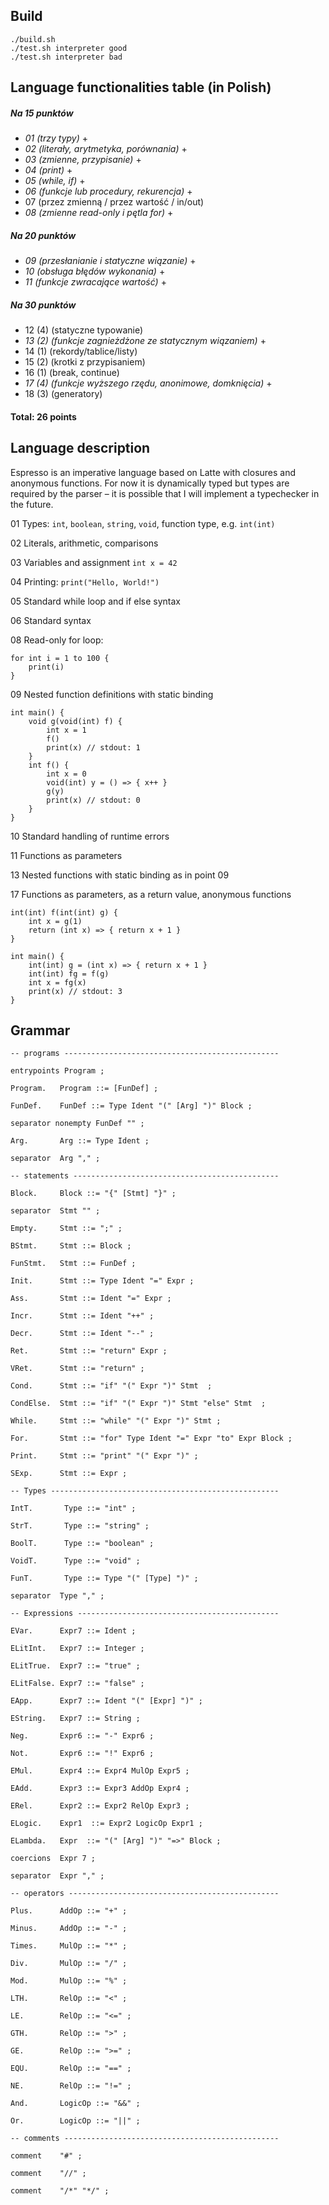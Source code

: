 ## Build

```
./build.sh
./test.sh interpreter good
./test.sh interpreter bad
```

## Language functionalities table (in Polish)
 
##### Na 15 punktów
- *01 (trzy typy)* +
- *02 (literały, arytmetyka, porównania)* +
- *03 (zmienne, przypisanie)* +
- *04 (print)* +
- *05 (while, if)* +
- *06 (funkcje lub procedury, rekurencja)* +
- 07 (przez zmienną / przez wartość / in/out)
- *08 (zmienne read-only i pętla for)* +

##### Na 20 punktów
- *09 (przesłanianie i statyczne wiązanie)* +
- *10 (obsługa błędów wykonania)* +
- *11 (funkcje zwracające wartość)* +

##### Na 30 punktów
- 12 (4) (statyczne typowanie)
- *13 (2) (funkcje zagnieżdżone ze statycznym wiązaniem)* +
- 14 (1) (rekordy/tablice/listy)
- 15 (2) (krotki z przypisaniem)
- 16 (1) (break, continue)
- *17 (4) (funkcje wyższego rzędu, anonimowe, domknięcia)* +
- 18 (3) (generatory)

#### Total: 26 points

## Language description

Espresso is an imperative language based on Latte with closures and anonymous functions. For now it is dynamically typed but types are required by the parser – it is possible that I will implement a typechecker in the future. 

01 Types: `int`, `boolean`, `string`, `void`, function type, e.g. `int(int)`

02 Literals, arithmetic, comparisons

03 Variables and assignment `int x = 42`

04 Printing: `print("Hello, World!")`

05 Standard while loop and if else syntax

06 Standard syntax

08 Read-only for loop:
```
for int i = 1 to 100 {
    print(i)
}
```

09 Nested function definitions with static binding
```
int main() {
    void g(void(int) f) {
        int x = 1
        f()
        print(x) // stdout: 1
    }
    int f() {
        int x = 0
        void(int) y = () => { x++ }
        g(y)
        print(x) // stdout: 0
    }
}
```
10 Standard handling of runtime errors

11 Functions as parameters

13 Nested functions with static binding as in point 09

17 Functions as parameters, as a return value, anonymous functions
```
int(int) f(int(int) g) {
    int x = g(1)
    return (int x) => { return x + 1 }
}

int main() {
    int(int) g = (int x) => { return x + 1 }
    int(int) fg = f(g)
    int x = fg(x)
    print(x) // stdout: 3
}
```

## Grammar

```
-- programs ------------------------------------------------

entrypoints Program ;

Program.   Program ::= [FunDef] ;

FunDef.    FunDef ::= Type Ident "(" [Arg] ")" Block ;

separator nonempty FunDef "" ;

Arg.       Arg ::= Type Ident ;

separator  Arg "," ;

-- statements ----------------------------------------------

Block.     Block ::= "{" [Stmt] "}" ;

separator  Stmt "" ;

Empty.     Stmt ::= ";" ;

BStmt.     Stmt ::= Block ;

FunStmt.   Stmt ::= FunDef ;

Init.      Stmt ::= Type Ident "=" Expr ;

Ass.       Stmt ::= Ident "=" Expr ;

Incr.      Stmt ::= Ident "++" ;

Decr.      Stmt ::= Ident "--" ;

Ret.       Stmt ::= "return" Expr ;

VRet.      Stmt ::= "return" ;

Cond.      Stmt ::= "if" "(" Expr ")" Stmt  ;

CondElse.  Stmt ::= "if" "(" Expr ")" Stmt "else" Stmt  ;

While.     Stmt ::= "while" "(" Expr ")" Stmt ;

For.       Stmt ::= "for" Type Ident "=" Expr "to" Expr Block ;

Print.     Stmt ::= "print" "(" Expr ")" ;

SExp.      Stmt ::= Expr ;

-- Types ---------------------------------------------------

IntT.       Type ::= "int" ;

StrT.       Type ::= "string" ;

BoolT.      Type ::= "boolean" ;

VoidT.      Type ::= "void" ;

FunT.       Type ::= Type "(" [Type] ")" ;

separator  Type "," ;

-- Expressions ---------------------------------------------

EVar.      Expr7 ::= Ident ;

ELitInt.   Expr7 ::= Integer ;

ELitTrue.  Expr7 ::= "true" ;

ELitFalse. Expr7 ::= "false" ;

EApp.      Expr7 ::= Ident "(" [Expr] ")" ;

EString.   Expr7 ::= String ;

Neg.       Expr6 ::= "-" Expr6 ;

Not.       Expr6 ::= "!" Expr6 ;

EMul.      Expr4 ::= Expr4 MulOp Expr5 ;

EAdd.      Expr3 ::= Expr3 AddOp Expr4 ;

ERel.      Expr2 ::= Expr2 RelOp Expr3 ;

ELogic.    Expr1  ::= Expr2 LogicOp Expr1 ;

ELambda.   Expr  ::= "(" [Arg] ")" "=>" Block ;

coercions  Expr 7 ;

separator  Expr "," ;

-- operators -----------------------------------------------

Plus.      AddOp ::= "+" ;

Minus.     AddOp ::= "-" ;

Times.     MulOp ::= "*" ;

Div.       MulOp ::= "/" ;

Mod.       MulOp ::= "%" ;

LTH.       RelOp ::= "<" ;

LE.        RelOp ::= "<=" ;

GTH.       RelOp ::= ">" ;

GE.        RelOp ::= ">=" ;

EQU.       RelOp ::= "==" ;

NE.        RelOp ::= "!=" ;

And.       LogicOp ::= "&&" ;

Or.        LogicOp ::= "||" ;

-- comments ------------------------------------------------

comment    "#" ;

comment    "//" ;

comment    "/*" "*/" ;

```
